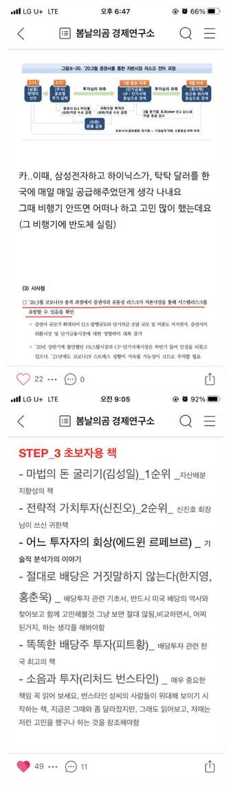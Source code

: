 ![](Assets/4CD2D6DB-45AC-4BA8-B46B-4C14351F43C9.jpg)
![](Assets/4CE65F29-5F56-4EF8-94FC-43A3CD2B15EC.jpg)